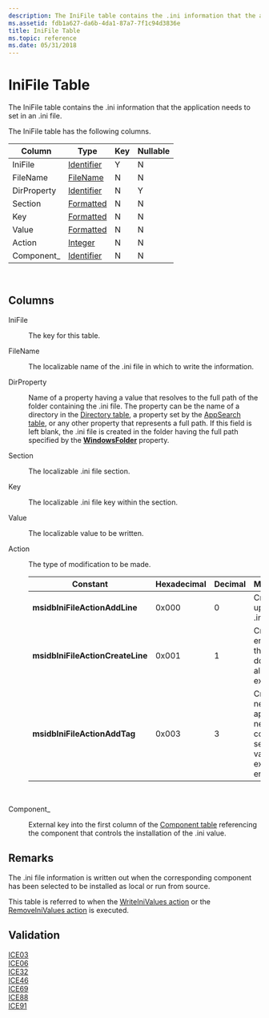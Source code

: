 ```yaml
---
description: The IniFile table contains the .ini information that the application needs to set in an .ini file.
ms.assetid: fdb1a627-da6b-4da1-87a7-7f1c94d3836e
title: IniFile Table
ms.topic: reference
ms.date: 05/31/2018
---
```


# IniFile Table

The IniFile table contains the .ini information that the application needs to set in an .ini file.

The IniFile table has the following columns.



| Column      | Type                         | Key | Nullable |
|-------------|------------------------------|-----|----------|
| IniFile     | [Identifier](identifier.md) | Y   | N        |
| FileName    | [FileName](text.md)         | N   | N        |
| DirProperty | [Identifier](identifier.md) | N   | Y        |
| Section     | [Formatted](formatted.md)   | N   | N        |
| Key         | [Formatted](formatted.md)   | N   | N        |
| Value       | [Formatted](formatted.md)   | N   | N        |
| Action      | [Integer](integer.md)       | N   | N        |
| Component\_ | [Identifier](identifier.md) | N   | N        |



 

## Columns

<dl> <dt>

<span id="IniFile"></span><span id="inifile"></span><span id="INIFILE"></span>IniFile
</dt> <dd>

The key for this table.

</dd> <dt>

<span id="FileName"></span><span id="filename"></span><span id="FILENAME"></span>FileName
</dt> <dd>

The localizable name of the .ini file in which to write the information.

</dd> <dt>

<span id="DirProperty"></span><span id="dirproperty"></span><span id="DIRPROPERTY"></span>DirProperty
</dt> <dd>

Name of a property having a value that resolves to the full path of the folder containing the .ini file. The property can be the name of a directory in the [Directory table](directory-table.md), a property set by the [AppSearch table](appsearch-table.md), or any other property that represents a full path. If this field is left blank, the .ini file is created in the folder having the full path specified by the [**WindowsFolder**](windowsfolder.md) property.

</dd> <dt>

<span id="Section"></span><span id="section"></span><span id="SECTION"></span>Section
</dt> <dd>

The localizable .ini file section.

</dd> <dt>

<span id="Key"></span><span id="key"></span><span id="KEY"></span>Key
</dt> <dd>

The localizable .ini file key within the section.

</dd> <dt>

<span id="Value"></span><span id="value"></span><span id="VALUE"></span>Value
</dt> <dd>

The localizable value to be written.

</dd> <dt>

<span id="Action"></span><span id="action"></span><span id="ACTION"></span>Action
</dt> <dd>

The type of modification to be made.



| Constant                         | Hexadecimal | Decimal | Modification                                                                     |
|----------------------------------|-------------|---------|----------------------------------------------------------------------------------|
| **msidbIniFileActionAddLine**    | 0x000       | 0       | Creates or updates a .ini entry.                                                 |
| **msidbIniFileActionCreateLine** | 0x001       | 1       | Creates a .ini entry only if the entry does not already exist.                   |
| **msidbIniFileActionAddTag**     | 0x003       | 3       | Creates a new entry or appends a new comma-separated value to an existing entry. |



 

</dd> <dt>

<span id="Component_"></span><span id="component_"></span><span id="COMPONENT_"></span>Component\_
</dt> <dd>

External key into the first column of the [Component table](component-table.md) referencing the component that controls the installation of the .ini value.

</dd> </dl>

## Remarks

The .ini file information is written out when the corresponding component has been selected to be installed as local or run from source.

This table is referred to when the [WriteIniValues action](writeinivalues-action.md) or the [RemoveIniValues action](removeinivalues-action.md) is executed.

## Validation

<dl>

[ICE03](ice03.md)  
[ICE06](ice06.md)  
[ICE32](ice32.md)  
[ICE46](ice46.md)  
[ICE69](ice69.md)  
[ICE88](ice88.md)  
[ICE91](ice91.md)  
</dl>

 

 




